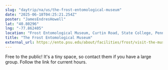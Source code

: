 ```yaml
---
slug: "daytrip/na/us/the-frost-entomological-museum"
date: "2025-06-18T04:25:21.254Z"
poster: "JamesEndresHowell"
lat: "40.80296"
lng: "-77.862405"
location: "Frost Entomological Museum, Curtin Road, State College, Pennsylvania, 16802, United States"
title: "The Frost Entomological Museum"
external_url: https://ento.psu.edu/about/facilities/frost/visit-the-museum
---
```

Free to the public! It's a tiny space, so contact them if you have a large group. Follow the link for current hours.